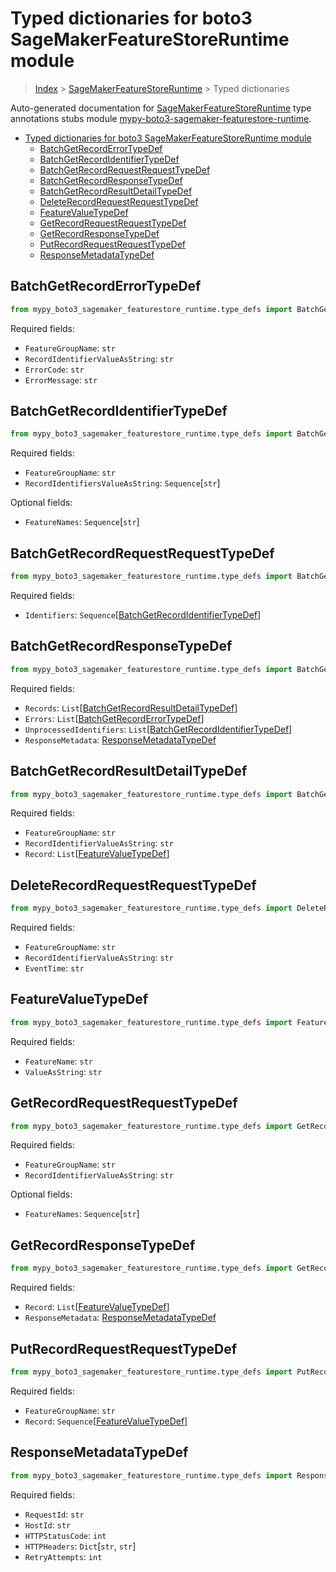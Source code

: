 <a id="typed-dictionaries-for-boto3-sagemakerfeaturestoreruntime-module"></a>

# Typed dictionaries for boto3 SageMakerFeatureStoreRuntime module

> [Index](..) > [SageMakerFeatureStoreRuntime](.) > Typed dictionaries

Auto-generated documentation for
[SageMakerFeatureStoreRuntime](https://boto3.amazonaws.com/v1/documentation/api/latest/reference/services/sagemaker-featurestore-runtime.html#SageMakerFeatureStoreRuntime)
type annotations stubs module
[mypy-boto3-sagemaker-featurestore-runtime](https://pypi.org/project/mypy-boto3-sagemaker-featurestore-runtime/).

- [Typed dictionaries for boto3 SageMakerFeatureStoreRuntime module](#typed-dictionaries-for-boto3-sagemakerfeaturestoreruntime-module)
  - [BatchGetRecordErrorTypeDef](#batchgetrecorderrortypedef)
  - [BatchGetRecordIdentifierTypeDef](#batchgetrecordidentifiertypedef)
  - [BatchGetRecordRequestRequestTypeDef](#batchgetrecordrequestrequesttypedef)
  - [BatchGetRecordResponseTypeDef](#batchgetrecordresponsetypedef)
  - [BatchGetRecordResultDetailTypeDef](#batchgetrecordresultdetailtypedef)
  - [DeleteRecordRequestRequestTypeDef](#deleterecordrequestrequesttypedef)
  - [FeatureValueTypeDef](#featurevaluetypedef)
  - [GetRecordRequestRequestTypeDef](#getrecordrequestrequesttypedef)
  - [GetRecordResponseTypeDef](#getrecordresponsetypedef)
  - [PutRecordRequestRequestTypeDef](#putrecordrequestrequesttypedef)
  - [ResponseMetadataTypeDef](#responsemetadatatypedef)

<a id="batchgetrecorderrortypedef"></a>

## BatchGetRecordErrorTypeDef

```python
from mypy_boto3_sagemaker_featurestore_runtime.type_defs import BatchGetRecordErrorTypeDef
```

Required fields:

- `FeatureGroupName`: `str`
- `RecordIdentifierValueAsString`: `str`
- `ErrorCode`: `str`
- `ErrorMessage`: `str`

<a id="batchgetrecordidentifiertypedef"></a>

## BatchGetRecordIdentifierTypeDef

```python
from mypy_boto3_sagemaker_featurestore_runtime.type_defs import BatchGetRecordIdentifierTypeDef
```

Required fields:

- `FeatureGroupName`: `str`
- `RecordIdentifiersValueAsString`: `Sequence`\[`str`\]

Optional fields:

- `FeatureNames`: `Sequence`\[`str`\]

<a id="batchgetrecordrequestrequesttypedef"></a>

## BatchGetRecordRequestRequestTypeDef

```python
from mypy_boto3_sagemaker_featurestore_runtime.type_defs import BatchGetRecordRequestRequestTypeDef
```

Required fields:

- `Identifiers`:
  `Sequence`\[[BatchGetRecordIdentifierTypeDef](./type_defs.md#batchgetrecordidentifiertypedef)\]

<a id="batchgetrecordresponsetypedef"></a>

## BatchGetRecordResponseTypeDef

```python
from mypy_boto3_sagemaker_featurestore_runtime.type_defs import BatchGetRecordResponseTypeDef
```

Required fields:

- `Records`:
  `List`\[[BatchGetRecordResultDetailTypeDef](./type_defs.md#batchgetrecordresultdetailtypedef)\]
- `Errors`:
  `List`\[[BatchGetRecordErrorTypeDef](./type_defs.md#batchgetrecorderrortypedef)\]
- `UnprocessedIdentifiers`:
  `List`\[[BatchGetRecordIdentifierTypeDef](./type_defs.md#batchgetrecordidentifiertypedef)\]
- `ResponseMetadata`:
  [ResponseMetadataTypeDef](./type_defs.md#responsemetadatatypedef)

<a id="batchgetrecordresultdetailtypedef"></a>

## BatchGetRecordResultDetailTypeDef

```python
from mypy_boto3_sagemaker_featurestore_runtime.type_defs import BatchGetRecordResultDetailTypeDef
```

Required fields:

- `FeatureGroupName`: `str`
- `RecordIdentifierValueAsString`: `str`
- `Record`: `List`\[[FeatureValueTypeDef](./type_defs.md#featurevaluetypedef)\]

<a id="deleterecordrequestrequesttypedef"></a>

## DeleteRecordRequestRequestTypeDef

```python
from mypy_boto3_sagemaker_featurestore_runtime.type_defs import DeleteRecordRequestRequestTypeDef
```

Required fields:

- `FeatureGroupName`: `str`
- `RecordIdentifierValueAsString`: `str`
- `EventTime`: `str`

<a id="featurevaluetypedef"></a>

## FeatureValueTypeDef

```python
from mypy_boto3_sagemaker_featurestore_runtime.type_defs import FeatureValueTypeDef
```

Required fields:

- `FeatureName`: `str`
- `ValueAsString`: `str`

<a id="getrecordrequestrequesttypedef"></a>

## GetRecordRequestRequestTypeDef

```python
from mypy_boto3_sagemaker_featurestore_runtime.type_defs import GetRecordRequestRequestTypeDef
```

Required fields:

- `FeatureGroupName`: `str`
- `RecordIdentifierValueAsString`: `str`

Optional fields:

- `FeatureNames`: `Sequence`\[`str`\]

<a id="getrecordresponsetypedef"></a>

## GetRecordResponseTypeDef

```python
from mypy_boto3_sagemaker_featurestore_runtime.type_defs import GetRecordResponseTypeDef
```

Required fields:

- `Record`: `List`\[[FeatureValueTypeDef](./type_defs.md#featurevaluetypedef)\]
- `ResponseMetadata`:
  [ResponseMetadataTypeDef](./type_defs.md#responsemetadatatypedef)

<a id="putrecordrequestrequesttypedef"></a>

## PutRecordRequestRequestTypeDef

```python
from mypy_boto3_sagemaker_featurestore_runtime.type_defs import PutRecordRequestRequestTypeDef
```

Required fields:

- `FeatureGroupName`: `str`
- `Record`:
  `Sequence`\[[FeatureValueTypeDef](./type_defs.md#featurevaluetypedef)\]

<a id="responsemetadatatypedef"></a>

## ResponseMetadataTypeDef

```python
from mypy_boto3_sagemaker_featurestore_runtime.type_defs import ResponseMetadataTypeDef
```

Required fields:

- `RequestId`: `str`
- `HostId`: `str`
- `HTTPStatusCode`: `int`
- `HTTPHeaders`: `Dict`\[`str`, `str`\]
- `RetryAttempts`: `int`
